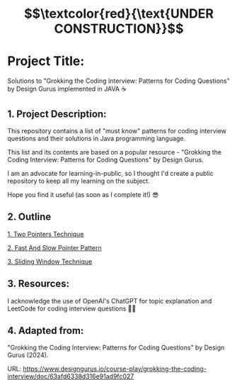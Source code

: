 # $$\textcolor{red}{\text{UNDER CONSTRUCTION}}$$

# Project Title:

Solutions to "Grokking the Coding Interview: Patterns for Coding Questions" by Design Gurus implemented in JAVA ☕️


## 1. Project Description:

This repository contains a list of "must know" patterns for coding interview questions and their solutions in Java programming language. 

This list and its contents are based on a popular resource - "Grokking the Coding Interview: Patterns for Coding Questions" by Design Gurus.

I am an advocate for learning-in-public, so I thought I'd create a public repository to keep all my learning on the subject.

Hope you find it useful (as soon as I complete it!) 😎 


## 2. Outline

[1. Two Pointers Technique ](src/Two_Pointers_Technique)

[2. Fast And Slow Pointer Pattern](src/Fast_And_Slow_Pointers)

[3. Sliding Window Technique](src/Sliding_Window_Technique)

## 3. Resources:

I acknowledge the use of OpenAI's ChatGPT for topic explanation and LeetCode for coding interview questions 👨‍💻

## 4. Adapted from: 

"Grokking the Coding Interview: Patterns for Coding Questions" by Design Gurus (2024).

URL: https://www.designgurus.io/course-play/grokking-the-coding-interview/doc/63afd6338d316e91ad9fc027


